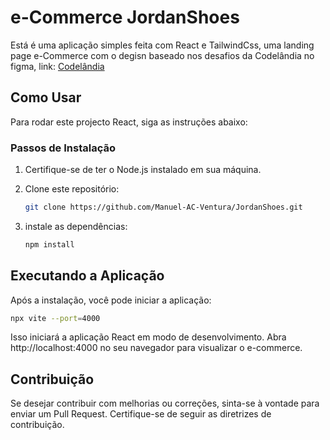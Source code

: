 # e-Commerce JordanShoes

Está é uma aplicação simples feita com React e TailwindCss, uma landing page e-Commerce com o degisn baseado nos desafios da Codelândia no figma, link: [Codelândia](https://www.figma.com/file/Yb9IBH56g7T1hdIyZ3BMNO/Desafios)

## Como Usar

Para rodar este projecto React, siga as instruções abaixo:

### Passos de Instalação

1. Certifique-se de ter o Node.js instalado em sua máquina.
2. Clone este repositório:

   ```bash
   git clone https://github.com/Manuel-AC-Ventura/JordanShoes.git
   
3. instale as dependências:
   ```bash
   npm install
   
## Executando a Aplicação
  Após a instalação, você pode iniciar a aplicação:
  ```bash
  npx vite --port=4000
```

Isso iniciará a aplicação React em modo de desenvolvimento. Abra http://localhost:4000 no seu navegador para visualizar o e-commerce.

## Contribuição

Se desejar contribuir com melhorias ou correções, sinta-se à vontade para enviar um Pull Request. Certifique-se de seguir as diretrizes de contribuição.
